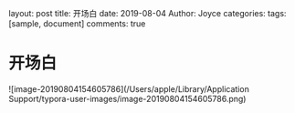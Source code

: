 layout: post
title: 开场白
date: 2019-08-04
Author: Joyce
categories: 
tags: [sample, document]
comments: true

# 开场白

![image-20190804154605786](/Users/apple/Library/Application Support/typora-user-images/image-20190804154605786.png)